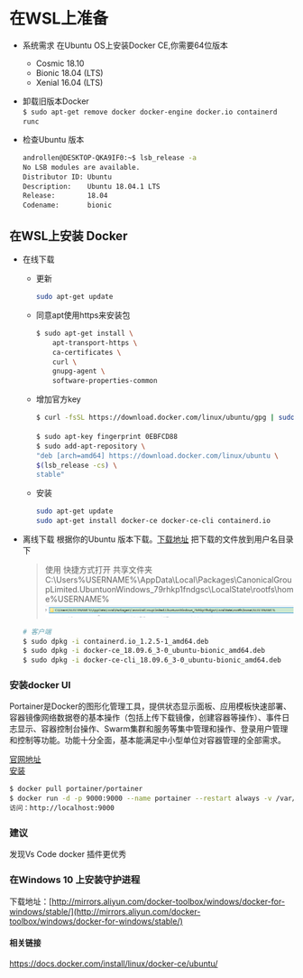 # 在WSL上准备

* 系统需求
  在Ubuntu OS上安装Docker CE,你需要64位版本
  * Cosmic 18.10
  * Bionic 18.04 (LTS)
  * Xenial 16.04 (LTS)
  
* 卸载旧版本Docker  
    ```$ sudo apt-get remove docker docker-engine docker.io containerd runc```

* 检查Ubuntu 版本

    ```sh
    androllen@DESKTOP-QKA9IF0:~$ lsb_release -a
    No LSB modules are available.
    Distributor ID: Ubuntu
    Description:    Ubuntu 18.04.1 LTS
    Release:        18.04
    Codename:       bionic
    ```

## 在WSL上安装 Docker

* 在线下载
  * 更新

    ```sh
    sudo apt-get update
    ```

  * 同意apt使用https来安装包

    ```sh
    $ sudo apt-get install \
        apt-transport-https \
        ca-certificates \
        curl \
        gnupg-agent \
        software-properties-common
    ```

  * 增加官方key

    ```sh
    $ curl -fsSL https://download.docker.com/linux/ubuntu/gpg | sudo apt-key add -

    $ sudo apt-key fingerprint 0EBFCD88
    $ sudo add-apt-repository \
    "deb [arch=amd64] https://download.docker.com/linux/ubuntu \
    $(lsb_release -cs) \
    stable"
    ```

  * 安装

    ```sh
    sudo apt-get update
    sudo apt-get install docker-ce docker-ce-cli containerd.io
    ```

* 离线下载
    根据你的Ubuntu 版本下载。[下载地址](https://download.docker.com/linux/ubuntu/dists/bionic/pool/stable/amd64/) 把下载的文件放到用户名目录下  
    > 使用 快捷方式打开 共享文件夹C:\Users\%USERNAME%\AppData\Local\Packages\CanonicalGroupLimited.UbuntuonWindows_79rhkp1fndgsc\LocalState\rootfs\home\%USERNAME%
    > ![path](Assets/Snipaste_2019-05-17_00-09-49.png)

    ```sh
    # 客户端
    $ sudo dpkg -i containerd.io_1.2.5-1_amd64.deb
    $ sudo dpkg -i docker-ce_18.09.6_3-0_ubuntu-bionic_amd64.deb
    $ sudo dpkg -i docker-ce-cli_18.09.6_3-0_ubuntu-bionic_amd64.deb
    ```

### 安装docker UI

Portainer是Docker的图形化管理工具，提供状态显示面板、应用模板快速部署、容器镜像网络数据卷的基本操作（包括上传下载镜像，创建容器等操作）、事件日志显示、容器控制台操作、Swarm集群和服务等集中管理和操作、登录用户管理和控制等功能。功能十分全面，基本能满足中小型单位对容器管理的全部需求。  

[官网地址](https://www.portainer.io)  
[安装](https://www.portainer.io/installation/)  

```sh
$ docker pull portainer/portainer  
$ docker run -d -p 9000:9000 --name portainer --restart always -v /var/run/docker.sock:/var/run/docker.sock -v C:\ProgramData\Portainer:/data portainer/portainer
访问：http://localhost:9000
```

### 建议

  发现Vs Code docker 插件更优秀

### 在Windows 10 上安装守护进程

下载地址：[http://mirrors.aliyun.com/docker-toolbox/windows/docker-for-windows/stable/](http://mirrors.aliyun.com/docker-toolbox/windows/docker-for-windows/stable/)

#### 相关链接

<https://docs.docker.com/install/linux/docker-ce/ubuntu/>

